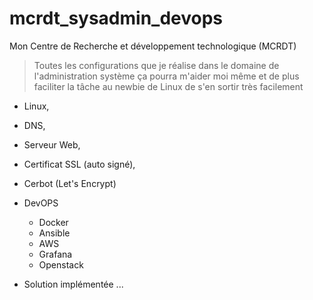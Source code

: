 # mcrdt_sysadmin_devops

Mon Centre de Recherche et développement technologique (MCRDT)

> Toutes les configurations que je réalise dans le domaine de l'administration système
> ça pourra m'aider moi même et de plus faciliter la tâche au newbie de Linux de s'en sortir très facilement

- Linux,
- DNS,
- Serveur Web,
- Certificat SSL (auto signé),
- Cerbot (Let's Encrypt)
- DevOPS

  - Docker
  - Ansible
  - AWS
  - Grafana
  - Openstack

- Solution implémentée ...
